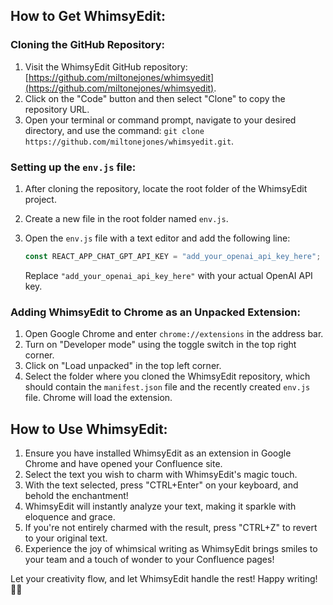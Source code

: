 ## How to Get WhimsyEdit:

### Cloning the GitHub Repository:
1. Visit the WhimsyEdit GitHub repository: [https://github.com/miltonejones/whimsyedit](https://github.com/miltonejones/whimsyedit).
2. Click on the "Code" button and then select "Clone" to copy the repository URL.
3. Open your terminal or command prompt, navigate to your desired directory, and use the command: `git clone https://github.com/miltonejones/whimsyedit.git`.

### Setting up the `env.js` file:
1. After cloning the repository, locate the root folder of the WhimsyEdit project.
2. Create a new file in the root folder named `env.js`.
3. Open the `env.js` file with a text editor and add the following line:

   ```javascript
   const REACT_APP_CHAT_GPT_API_KEY = "add_your_openai_api_key_here";
   ```

   Replace `"add_your_openai_api_key_here"` with your actual OpenAI API key.

### Adding WhimsyEdit to Chrome as an Unpacked Extension:
1. Open Google Chrome and enter `chrome://extensions` in the address bar.
2. Turn on "Developer mode" using the toggle switch in the top right corner.
3. Click on "Load unpacked" in the top left corner.
4. Select the folder where you cloned the WhimsyEdit repository, which should contain the `manifest.json` file and the recently created `env.js` file. Chrome will load the extension.

## How to Use WhimsyEdit:

1. Ensure you have installed WhimsyEdit as an extension in Google Chrome and have opened your Confluence site.
2. Select the text you wish to charm with WhimsyEdit's magic touch.
3. With the text selected, press "CTRL+Enter" on your keyboard, and behold the enchantment!
4. WhimsyEdit will instantly analyze your text, making it sparkle with eloquence and grace.
5. If you're not entirely charmed with the result, press "CTRL+Z" to revert to your original text.
6. Experience the joy of whimsical writing as WhimsyEdit brings smiles to your team and a touch of wonder to your Confluence pages!

Let your creativity flow, and let WhimsyEdit handle the rest! Happy writing! 🌟✨